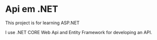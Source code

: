 # Api em .NET 

This project is for learning ASP.NET

I use .NET CORE Web Api and Entity Framework for developing an API.
